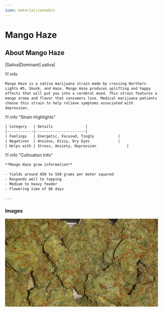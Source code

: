 ```yaml
---
icon: material/cannabis
---
```


# Mango Haze

## About Mango Haze

|Sativa|Dominant|.sativa|

!!! info

    Mango Haze is a sativa marijuana strain made by crossing Northern Lights #5, Skunk, and Haze. Mango Haze produces uplifting and happy effects that will put you into a cerebral mood. This strain features a mango aroma and flavor that consumers love. Medical marijuana patients choose this strain to help relieve symptoms associated with depression.

!!! info "Strain Highlights"


    | Category   | Details               |
    |------------|-----------------------|
    | Feelings   | Energetic, Focused, Tingly           |
    | Negatives  | Anxious, Dizzy, Dry Eyes             |
    | Helps with | Stress, Anxiety, Depression              |


!!! info "Cultivation Info"

    **Mango Haze grow information**

    - Yields around 450 to 550 grams per meter squared
    - Responds well to topping
    - Medium to heavy feeder
    - Flowering time of 66 days

    ---

### Images

![Mango Haze0](assets/images/mango-haze.jpg)

